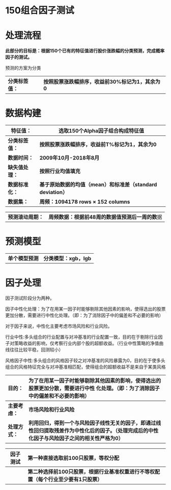 # 150组合因子测试



# 处理流程

**此部分的目标是：根据150个已有的特征值进行股价涨跌幅的分类预测，完成概率因子的测试。**



预测的方案为分类

|                  |                                                   |
| ---------------- | ------------------------------------------------- |
| **分类标签值：** | **按照股票涨跌幅排序，收益前30%标记为1，其余为0** |



# **数据构建**

| **特征值：**     | **选取150个Alpha因子组合构成特征值**                         |
| ---------------- | ------------------------------------------------------------ |
| **分类标签值：** | **按照股票涨跌幅排序，收益前T%标记为1，其余为0**             |
| **数据时间：**   | **2009年10月-2018年8月**                                     |
| **缺失值处理：** | **按照行业均值填充**                                         |
| **数据标准化：** | **基于原始数据的均值（mean）和标准差（standard deviation）** |
| **数据集：**     | **周频：1094178 rows × 152 columns**                         |

|                    |                                                  |
| ------------------ | ------------------------------------------------ |
| **预测滚动周期：** | **周频数据：根据前48周的数据值预测后一周的数**据 |



# 预测模型

|                  |                        |
| ---------------- | ---------------------- |
| **单个模型预测** | **分类模型：xgb，lgb** |



# **因子处理**

因子测试阶段分为两种。

因子中性化处理：为了在用某一因子时能够剔除其他因素的影响，使得选出的股票更加分散，需要进行中性化处理。（即：为了消除因子中的偏差和不必要的影响）

对于因子来说，中性化主要考虑市场风险和行业风险。

行业中性:多头组合的行业配置与对冲基准的行业配置一致，目的在于剔除行业因子对策略收益的影响，仅考察行业内部个股的超额收益。（行业中性策略的净值曲线往往比较平稳，回测较小）

风格因子中性:多头组合的风格因子较之对冲基准的风险暴露为0，目的在于使多头组合的风格特征完全与对冲基准相匹配，使得组合的超额收益不是来自于某类风格

| **目的：**     | **为了在用某一因子时能够剔除其他因素的影响，使得选出的股票更加分散，需要进行中性 化处理。（即：为了消除因子中的偏差和不必要的影响）** |
| :------------- | :----------------------------------------------------------- |
| **主要考虑：** | **市场风险和行业风险**                                       |
| **处理方式：** | **利用回归，得到一个与风险因子线性无关的因子，即通过线性回归提取残差作为中性化后的因子。（处理完成后的中性化因子与风险因子之间的相关性严格为0）** |

| **因子测试** | **第一种直接选取前100只股票，等权分配**                      |
| ------------ | :----------------------------------------------------------- |
|              | **第二种选择前100只股票，根据行业基准权重进行不等权配置（每个行业至少要有1只股票）** |

